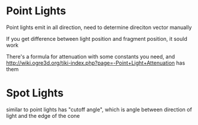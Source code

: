 # Point Lights
Point lights emit in all direction, need to determine direciton vector manually

If you get difference between light position and fragment position, it sould work

There's a formula for attenuation with some constants you need, and
http://wiki.ogre3d.org/tiki-index.php?page=-Point+Light+Attenuation has them

# Spot Lights
similar to point lights
has "cutoff angle", which is angle between direction of light and the edge
of the cone